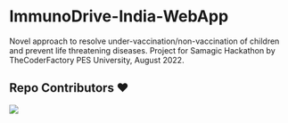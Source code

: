 # ImmunoDrive-India-WebApp
Novel approach to resolve under-vaccination/non-vaccination of children and prevent life threatening diseases. Project for Samagic Hackathon by TheCoderFactory PES University, August 2022.
## Repo Contributors ❤️
  <img src = "https://contrib.rocks/image?repo=SarthakSKumar/Intro-to-Git-and-Github-workshop"/>
